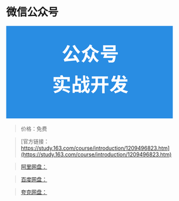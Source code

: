 # 微信公众号

![img](../../../assets/study163/free/1f86432f50d54f17af17e4ca2b321d3d.jpg)

> 价格：免费

> [官方链接：https://study.163.com/course/introduction/1209496823.htm](https://study.163.com/course/introduction/1209496823.htm)

> [阿里网盘：]()

> [百度网盘：]()

> [夸克网盘：]()
